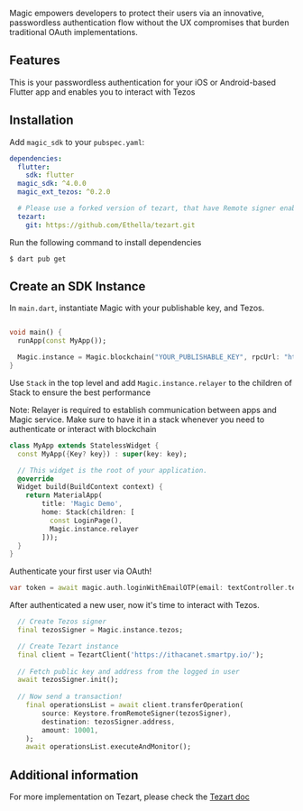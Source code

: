 Magic empowers developers to protect their users via an innovative, passwordless authentication flow without the UX compromises that burden traditional OAuth implementations.

## Features

This is your passwordless authentication for your iOS or Android-based Flutter app and enables you to interact with Tezos

## Installation

Add `magic_sdk` to your `pubspec.yaml`:

```yaml
dependencies:
  flutter:
    sdk: flutter
  magic_sdk: ^4.0.0
  magic_ext_tezos: ^0.2.0

  # Please use a forked version of tezart, that have Remote signer enabled
  tezart:
    git: https://github.com/Ethella/tezart.git
```

Run the following command to install dependencies

```text
$ dart pub get
```

## Create an SDK Instance

In `main.dart`, instantiate Magic with your publishable key, and Tezos.

```dart

void main() {
  runApp(const MyApp());

  Magic.instance = Magic.blockchain("YOUR_PUBLISHABLE_KEY", rpcUrl: "https://ithacanet.smartpy.io/", chain: SupportedBlockchain.tezos);
}
```

Use `Stack` in the top level and add `Magic.instance.relayer` to the children of Stack to ensure the best performance

Note: Relayer is required to establish communication between apps and Magic service. Make sure to have it in a stack whenever you need to authenticate or interact with blockchain

```dart
class MyApp extends StatelessWidget {
  const MyApp({Key? key}) : super(key: key);

  // This widget is the root of your application.
  @override
  Widget build(BuildContext context) {
    return MaterialApp(
        title: 'Magic Demo',
        home: Stack(children: [
          const LoginPage(),
          Magic.instance.relayer
        ]));
  }
}
```

Authenticate your first user via OAuth!

```dart
var token = await magic.auth.loginWithEmailOTP(email: textController.text);
```

After authenticated a new user, now it's time to interact with Tezos.

```dart
  // Create Tezos signer
  final tezosSigner = Magic.instance.tezos;

  // Create Tezart instance
  final client = TezartClient('https://ithacanet.smartpy.io/');
  
  // Fetch public key and address from the logged in user
  await tezosSigner.init(); 
  
  // Now send a transaction! 
    final operationsList = await client.transferOperation(
        source: Keystore.fromRemoteSigner(tezosSigner),
        destination: tezosSigner.address,
        amount: 10001,
    );
    await operationsList.executeAndMonitor();
```

## Additional information

For more implementation on Tezart, please check the [Tezart doc](https://moneytrackio.github.io/tezart/#/)
